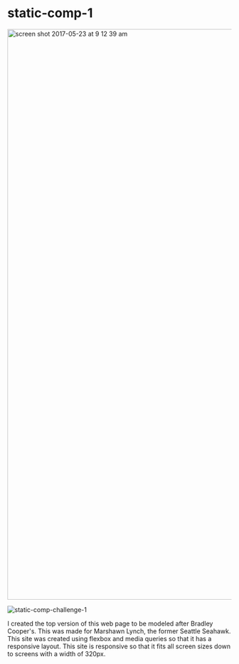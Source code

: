 # static-comp-1

<img width="1280" alt="screen shot 2017-05-23 at 9 12 39 am" src="https://cloud.githubusercontent.com/assets/25092178/26361436/32af6d72-3f98-11e7-98b5-ba0132d675cb.png">

![static-comp-challenge-1](https://cloud.githubusercontent.com/assets/25092178/26361457/436ba41e-3f98-11e7-98c3-a9054d3610b3.jpg)


I created the top version of this web page to be modeled after Bradley Cooper's. This was made for Marshawn Lynch, the former Seattle Seahawk. This site was created using flexbox and media queries so that it has a responsive layout. This site is responsive so that it fits all screen sizes down to screens with a width of 320px. 
